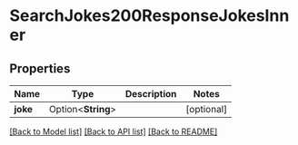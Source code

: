 # SearchJokes200ResponseJokesInner

## Properties

Name | Type | Description | Notes
------------ | ------------- | ------------- | -------------
**joke** | Option<**String**> |  | [optional]

[[Back to Model list]](../README.md#documentation-for-models) [[Back to API list]](../README.md#documentation-for-api-endpoints) [[Back to README]](../README.md)


